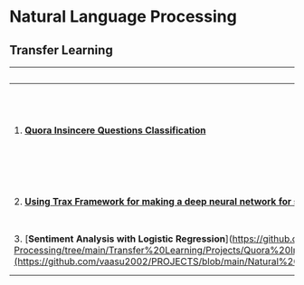 # Natural Language Processing

## Transfer Learning 

| Project | Tech |
| ----- |  -----|    
| 1. [**Quora Insincere Questions Classification**](https://github.com/vaasu2002/Natural-Language-Processing/tree/main/Transfer%20Learning/Projects/Quora%20Insincere%20Questions%20Classification) | Transfer Learning using TF-Hub (Transformers Model and Hyper-parameter tuning | 
|2. **[Using Trax Framework for making a deep neural network for sentiment analysis](https://github.com/vaasu2002/Trax-Framework/tree/main/Sequential%20Model/Using%20Trax%20framework%20for%20making%20a%20deep%20neural%20network%20for%20sentiment%20analysis)** | Trax Framework , Deep Neural Network | 
| 3. [**Sentiment Analysis with Logistic Regression**](https://github.com/vaasu2002/Natural-Language-Processing/tree/main/Transfer%20Learning/Projects/Quora%20Insincere%20Questions%20Classification](https://github.com/vaasu2002/PROJECTS/blob/main/Natural%20Language%20Processing/Sentiment%20Analysis%20with%20Logistic%20Regression/Sentiment_Analysis_with_Logistic_Regression.ipynb) | Machine Learning (Logistic Regression)  | 
